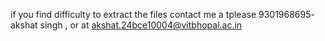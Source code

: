 if you find difficulty to extract the files contact me a tplease  9301968695- akshat singh , or at akshat.24bce10004@vitbhopal.ac.in 
